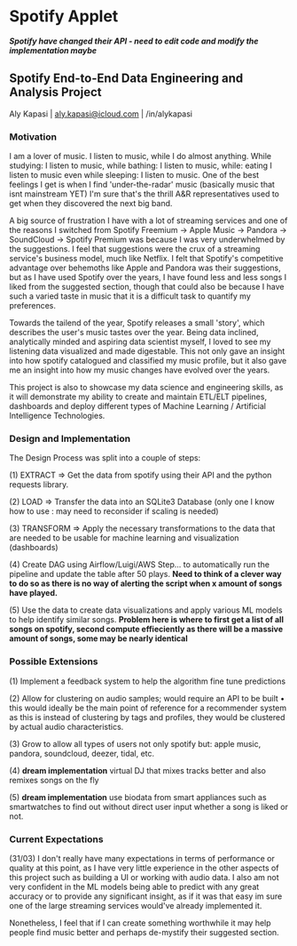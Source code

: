 # Spotify Applet

***Spotify have changed their API - need to edit code and modify the implementation maybe***

## Spotify End-to-End Data Engineering and Analysis Project

Aly Kapasi | aly.kapasi@icloud.com | /in/alykapasi

### Motivation

I am a lover of music. I listen to music, while I do almost anything. While studying: I listen to music, while bathing: I listen to music, while: eating I listen to music even while sleeping: I listen to music. One of the best feelings I get is when I find 'under-the-radar' music (basically music that isnt mainstream YET) I'm sure that's the thrill A&R representatives used to get when they discovered the next big band. 

A big source of frustration I have with a lot of streaming services and one of the reasons I switched from Spotify Freemium -> Apple Music -> Pandora -> SoundCloud -> Spotify Premium was because I was very underwhelmed by the suggestions. I feel that suggestions were the crux of a streaming service's business model, much like Netflix. I felt that Spotify's competitive advantage over behemoths like Apple and Pandora was their suggestions, but as I have used Spotify over the years, I have found less and less songs I liked from the suggested section, though that could also be because I have such a varied taste in music that it is a difficult task to quantify my preferences.

Towards the tailend of the year, Spotify releases a small 'story', which describes the user's music tastes over the year. Being data inclined, analytically minded and aspiring data scientist myself, I loved to see my listening data visualized and made digestable. This not only gave an insight into how spotify catalogued and classified my music profile, but it also gave me an insight into how my music changes have evolved over the years.

This project is also to showcase my data science and engineering skills, as it will demonstrate my ability to create and maintain ETL/ELT pipelines, dashboards and deploy different types of Machine Learning / Artificial Intelligence Technologies.

### Design and Implementation

The Design Process was split into a couple of steps:

(1) EXTRACT => Get the data from spotify using their API and the python requests library.

(2) LOAD => Transfer the data into an SQLite3 Database (only one I know how to use : may need to reconsider if scaling is needed)

(3) TRANSFORM => Apply the necessary transformations to the data that are needed to be usable for machine learning and visualization (dashboards)

(4) Create DAG using Airflow/Luigi/AWS Step... to automatically run the pipeline and update the table after 50 plays. **Need to think of a clever way to do so as there is no way of alerting the script when x amount of songs have played.**

(5) Use the data to create data visualizations and apply various ML models to help identify similar songs. **Problem here is where to first get a list of all songs on spotify, second compute effieciently as there will be a massive amount of songs, some may be nearly identical**

### Possible Extensions

(1) Implement a feedback system to help the algorithm fine tune predictions

(2) Allow for clustering on audio samples; would require an API to be built
    • this would ideally be the main point of reference for a recommender  system as this is instead of clustering by tags and profiles, they would be clustered by actual audio characteristics.

(3) Grow to allow all types of users not only spotify but: apple music, pandora, soundcloud, deezer, tidal, etc.

(4) **dream implementation** virtual DJ that mixes tracks better and also remixes songs on the fly

(5) **dream implementation** use biodata from smart appliances such as smartwatches to find out without direct user input whether a song is liked or not.

### Current Expectations

(31/03) I don't really have many expectations in terms of performance or quality at this point, as I have very little experience in the other aspects of this project such as building a UI or working with audio data. I also am not very confident in the ML models being able to predict with any great accuracy or to provide any significant insight, as if it was that easy im sure one of the large streaming services would've already implemented it.

Nonetheless, I feel that if I can create something worthwhile it may help people find music better and perhaps de-mystify their suggested section.
